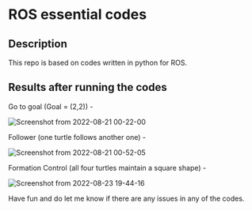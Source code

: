 # ROS essential codes
## Description
This repo is based on codes written in python for ROS.

## Results after running the codes 

Go to goal (Goal = (2,2)) - 

![Screenshot from 2022-08-21 00-22-00](https://user-images.githubusercontent.com/92629417/185762902-1a065531-1d15-489e-8e0b-3f305b282832.png)

Follower (one turtle follows another one) - 

![Screenshot from 2022-08-21 00-52-05](https://user-images.githubusercontent.com/92629417/185763096-b79324e5-b6f5-4884-a6c0-662bff9ee9e1.png)

Formation Control (all four turtles maintain a square shape) - 

![Screenshot from 2022-08-23 19-44-16](https://user-images.githubusercontent.com/92629417/187463982-dc400717-af08-45d6-9064-54895fb89fb3.png)


Have fun and do let me know if there are any issues in any of the codes.
